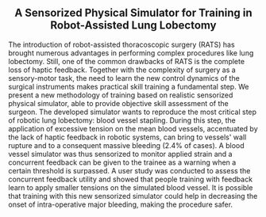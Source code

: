 <div align="center"> <h2> A Sensorized Physical Simulator for Training in Robot-Assisted Lung Lobectomy </h2> </div>

The introduction of robot-assisted thoracoscopic surgery (RATS) has brought numerous advantages in performing complex procedures like lung lobectomy. Still, one of the common drawbacks of RATS is the complete loss of haptic feedback. Together with the complexity of surgery as a sensory-motor task, the need to learn the new control dynamics of the surgical instruments makes practical skill training a fundamental step. We present a new methodology of training based on realistic sensorized physical simulator, able to provide objective skill assessment of the surgeon. The developed simulator wants to reproduce the most critical step of robotic lung lobectomy: blood vessel stapling. During this step, the application of excessive tension on the mean blood vessels, accentuated by the lack of haptic feedback in robotic systems, can bring to vessels' wall rupture and to a consequent massive bleeding (2.4% of cases). A blood vessel simulator was thus sensorized to monitor applied strain and a concurrent feedback can be given to the trainee as a warning when a certain threshold is surpassed. A user study was conducted to assess the concurrent feedback utility and showed that people training with feedback learn to apply smaller tensions on the simulated blood vessel. It is possible that training with this new sensorized simulator could help in decreasing the onset of intra-operative major bleeding, making the procedure safer.

